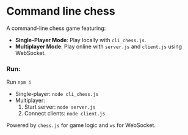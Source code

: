 # Command line chess

A command-line chess game featuring:  
- **Single-Player Mode**: Play locally with `cli_chess.js`.  
- **Multiplayer Mode**: Play online with `server.js` and `client.js` using WebSocket.  

### Run:
Run `npm i`
- Single-player: `node cli_chess.js`  
- Multiplayer:  
  1. Start server: `node server.js`  
  2. Connect clients: `node client.js`  

Powered by `chess.js` for game logic and `ws` for WebSocket.
